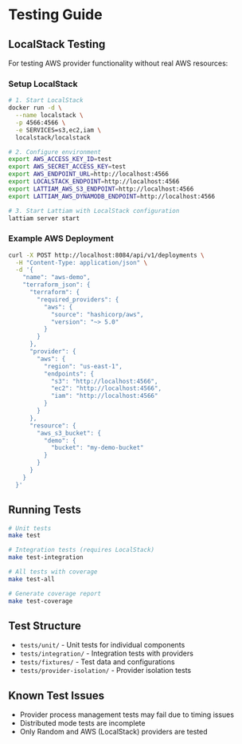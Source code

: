# Testing Guide

## LocalStack Testing

For testing AWS provider functionality without real AWS resources:

### Setup LocalStack

```bash
# 1. Start LocalStack
docker run -d \
  --name localstack \
  -p 4566:4566 \
  -e SERVICES=s3,ec2,iam \
  localstack/localstack

# 2. Configure environment
export AWS_ACCESS_KEY_ID=test
export AWS_SECRET_ACCESS_KEY=test
export AWS_ENDPOINT_URL=http://localhost:4566
export LOCALSTACK_ENDPOINT=http://localhost:4566
export LATTIAM_AWS_S3_ENDPOINT=http://localhost:4566
export LATTIAM_AWS_DYNAMODB_ENDPOINT=http://localhost:4566

# 3. Start Lattiam with LocalStack configuration
lattiam server start
```

### Example AWS Deployment

```bash
curl -X POST http://localhost:8084/api/v1/deployments \
  -H "Content-Type: application/json" \
  -d '{
    "name": "aws-demo",
    "terraform_json": {
      "terraform": {
        "required_providers": {
          "aws": {
            "source": "hashicorp/aws",
            "version": "~> 5.0"
          }
        }
      },
      "provider": {
        "aws": {
          "region": "us-east-1",
          "endpoints": {
            "s3": "http://localhost:4566",
            "ec2": "http://localhost:4566",
            "iam": "http://localhost:4566"
          }
        }
      },
      "resource": {
        "aws_s3_bucket": {
          "demo": {
            "bucket": "my-demo-bucket"
          }
        }
      }
    }
  }'
```

## Running Tests

```bash
# Unit tests
make test

# Integration tests (requires LocalStack)
make test-integration

# All tests with coverage
make test-all

# Generate coverage report
make test-coverage
```

## Test Structure

- `tests/unit/` - Unit tests for individual components
- `tests/integration/` - Integration tests with providers
- `tests/fixtures/` - Test data and configurations
- `tests/provider-isolation/` - Provider isolation tests

## Known Test Issues

- Provider process management tests may fail due to timing issues
- Distributed mode tests are incomplete
- Only Random and AWS (LocalStack) providers are tested
